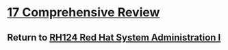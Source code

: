 # [17 Comprehensive Review](/rh124_red_hat_system_administration_i/17_comprehensive_review/README.md)

## Return to [RH124 Red Hat System Administration I](/rh124_red_hat_system_administration_i/README.md)
